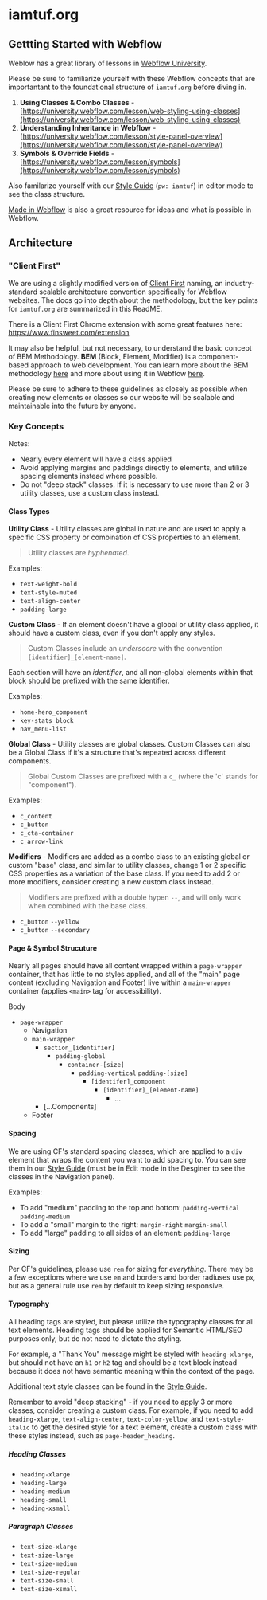 # iamtuf.org

## Gettting Started with Webflow

Weblow has a great library of lessons in [Webflow University](https://university.webflow.com/). 

Please be sure to familiarize yourself with these Webflow concepts that are importantant to the foundational structure of `iamtuf.org` before diving in. 

1. **Using Classes & Combo Classes** - [https://university.webflow.com/lesson/web-styling-using-classes](https://university.webflow.com/lesson/web-styling-using-classes)
2. **Understanding Inheritance in Webflow** - [https://university.webflow.com/lesson/style-panel-overview](https://university.webflow.com/lesson/style-panel-overview)
3. **Symbols & Override Fields** - [https://university.webflow.com/lesson/symbols](https://university.webflow.com/lesson/symbols)

Also familarize yourself with our [Style Guide](https://iamtuf.webflow.io/style-guide) (`pw: iamtuf`) in editor mode to see the class structure. 

[Made in Webflow](https://webflow.com/made-in-webflow) is also a great resource for ideas and what is possible in Webflow. 


## Architecture 


### "Client First"
We are using a slightly modified version of [Client First](https://www.finsweet.com/client-first/docs/intro) naming, an industry-standard scalable architecture convention specifically for Webflow websites. The docs go into depth about the methodology, but the key points for `iamtuf.org` are summarized in this ReadME. 

There is a Client First Chrome extension with some great features here: https://www.finsweet.com/extension 

It may also be helpful, but not necessary, to understand the basic concept of BEM Methodology. **BEM** (Block, Element, Modifier) is a component-based approach to web development. You can learn more about the BEM methodology [here](https://en.bem.info/methodology/quick-start/) and more about using it in Webflow [here](https://webflow.com/blog/class-naming-101-bem). 

Please be sure to adhere to these guidelines as closely as possible when creating new elements or classes so our website will be scalable and maintainable into the future by anyone. 



### Key Concepts

Notes:
* Nearly every element will have a class applied
* Avoid applying margins and paddings directly to elements, and utilize spacing elements instead where possible.
* Do not "deep stack" classes. If it is necessary to use more than 2 or 3 utility classes, use a custom class instead. 



#### Class Types
**Utility Class** - Utility classes are global in nature and are used to apply a specific CSS property or combination of CSS properties to an element.

> Utility classes are _hyphenated_. 

Examples:

* `text-weight-bold`
* `text-style-muted`
* `text-align-center`
* `padding-large`




**Custom Class** - If an element doesn't have a global or utility class applied, it should have a custom class, even if you don't apply any styles. 

> Custom Classes include an _underscore_ with the convention `[identifier]_[element-name]`. 

Each section will have an _identifier_, and all non-global elements within that block should be prefixed with the same identifier. 

Examples:

* `home-hero_component`
* `key-stats_block`
* `nav_menu-list`





**Global Class** - Utility classes are global classes. Custom Classes can also be a Global Class if it's a structure that's repeated across different components. 

> Global Custom Classes are prefixed with a `c_` (where the 'c' stands for "component"). 

Examples:
* `c_content`
* `c_button`
* `c_cta-container`
* `c_arrow-link`


**Modifiers** - Modifiers are added as a combo class to an existing global or custom "base" class, and similar to utility classes, change 1 or 2 specific CSS properties as a variation of the base class. If you need to add 2 or more modifiers, consider creating a new custom class instead. 

> Modifiers are prefixed with a double hypen `--`, and will only work when combined with the base class. 

* `c_button` `--yellow`
* `c_button` `--secondary`



#### Page & Symbol Strucuture
Nearly all pages should have all content wrapped within a `page-wrapper` container, that has little to no styles applied, and all of the "main" page content (excluding Navigation and Footer) live within a `main-wrapper` container (applies `<main>` tag for accessibility). 

Body
* `page-wrapper`
	* Navigation
	* `main-wrapper`
		* `section_[identifier]`
			* `padding-global`
				* `container-[size]`
					* `padding-vertical` `padding-[size]`
						* `[identifer]_component`
							* `[identifier]_[element-name]`
								* ...
		* [...Components]
	* Footer



#### Spacing 
We are using CF's standard spacing classes, which are applied to a `div` element that wraps the content you want to add spacing to. You can see them in our [Style Guide](https://iamtuf.webflow.io/style-guide#Spacing) (must be in Edit mode in the Desginer to see the classes in the Navigation panel). 

Examples:
* To add "medium" padding to the top and bottom: `padding-vertical` `padding-medium`
* To add a "small" margin to the right: `margin-right` `margin-small`
* To add "large" padding to all sides of an element: `padding-large`


#### Sizing
Per CF's guidelines, please use `rem` for sizing for _everything_. There may be a few exceptions where we use `em` and borders and border radiuses use `px`, but as a general rule use `rem` by default to keep sizing responsive.


#### Typography
All heading tags are styled, but please utilize the typography classes for all text elements. Heading tags should be applied for Semantic HTML/SEO purposes only, but do not need to dictate the styling. 

For example, a "Thank You" message might be styled with `heading-xlarge`, but should not have an `h1` or `h2` tag and should be a text block instead because it does not have semantic meaning within the context of the page.  

Additional text style classes can be found in the [Style Guide](https://iamtuf.webflow.io/style-guide). 

Remember to avoid "deep stacking" - if you need to apply 3 or more classes, consider creating a custom class. For example, if you need to add `heading-xlarge`, `text-align-center`, `text-color-yellow`, and `text-style-italic` to get the desired style for a text element, create a custom class with these styles instead, such as `page-header_heading`. 

##### Heading Classes
* `heading-xlarge`
* `heading-large`
* `heading-medium`
* `heading-small`
* `heading-xsmall`

##### Paragraph Classes
* `text-size-xlarge`
* `text-size-large`
* `text-size-medium`
* `text-size-regular`
* `text-size-small`
* `text-size-xsmall`



